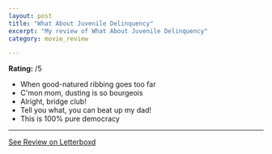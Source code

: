 ```yaml
---
layout: post
title: "What About Juvenile Delinquency"
excerpt: "My review of What About Juvenile Delinquency"
category: movie_review

---
```


**Rating:** /5

* When good-natured ribbing goes too far
* C'mon mom, dusting is so bourgeois
* Alright, bridge club!
* Tell you what, you can beat up my dad!
* This is 100% pure democracy

<hr>

[See Review on Letterboxd](https://boxd.it/5eX9F7)
